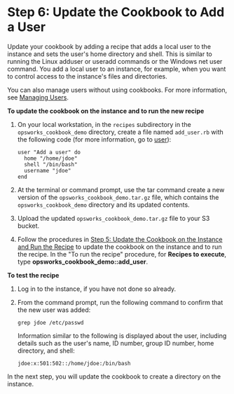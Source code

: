 # Step 6: Update the Cookbook to Add a User<a name="gettingstarted-cookbooks-add-user"></a>

Update your cookbook by adding a recipe that adds a local user to the instance and sets the user's home directory and shell\. This is similar to running the Linux adduser or useradd commands or the Windows net user command\. You add a local user to an instance, for example, when you want to control access to the instance's files and directories\.

You can also manage users without using cookbooks\. For more information, see [Managing Users](opsworks-security-users-manage.md)\.

**To update the cookbook on the instance and to run the new recipe**

1. On your local workstation, in the `recipes` subdirectory in the `opsworks_cookbook_demo` directory, create a file named `add_user.rb` with the following code \(for more information, go to [user](https://docs.chef.io/resource_user.html)\): 

   ```
   user "Add a user" do
     home "/home/jdoe"
     shell "/bin/bash"
     username "jdoe"  
   end
   ```

1. At the terminal or command prompt, use the tar command create a new version of the `opsworks_cookbook_demo.tar.gz` file, which contains the `opsworks_cookbook_demo` directory and its updated contents\.

1. Upload the updated `opsworks_cookbook_demo.tar.gz` file to your S3 bucket\.

1. Follow the procedures in [Step 5: Update the Cookbook on the Instance and Run the Recipe](gettingstarted-cookbooks-copy-cookbook.md) to update the cookbook on the instance and to run the recipe\. In the "To run the recipe" procedure, for **Recipes to execute**, type **opsworks\_cookbook\_demo::add\_user**\.

**To test the recipe**

1. Log in to the instance, if you have not done so already\.

1. From the command prompt, run the following command to confirm that the new user was added:

   ```
   grep jdoe /etc/passwd
   ```

   Information similar to the following is displayed about the user, including details such as the user's name, ID number, group ID number, home directory, and shell:

   ```
   jdoe:x:501:502::/home/jdoe:/bin/bash
   ```

In the next step, you will update the cookbook to create a directory on the instance\.